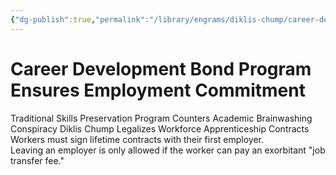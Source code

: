 ```yaml
---
{"dg-publish":true,"permalink":"/library/engrams/diklis-chump/career-development-bond-program-ensures-employment-commitment/","tags":["DC/Monopoly","DC/AS3"]}
---
```


# Career Development Bond Program Ensures Employment Commitment
Traditional Skills Preservation Program Counters Academic Brainwashing Conspiracy
Diklis Chump Legalizes Workforce Apprenticeship Contracts
	Workers must sign lifetime contracts with their first employer.  
	Leaving an employer is only allowed if the worker can pay an exorbitant "job transfer fee."
